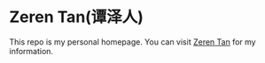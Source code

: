 Zeren Tan(谭泽人)
======
This repo is my personal homepage. You can visit [Zeren Tan](https://thutzr.github.io) for my information.
